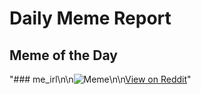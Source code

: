 # Daily Meme Report

## Meme of the Day
"### me_irl\n\n![Meme](https://i.redd.it/rorea6nd5n9f1.png)\n\n[View on Reddit](https://redd.it/1lmj5h2)"
